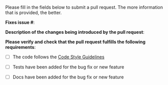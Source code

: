 Please fill in the fields below to submit a pull request.  The more information
that is provided, the better.

**Fixes issue #**:

**Description of the changes being introduced by the pull request**:

**Please verify and check that the pull request fulfills the following
requirements**:

- [ ] The code follows the [Code Style Guidelines](https://github.com/secure-systems-lab/code-style-guidelines#code-style-guidelines)
- [ ] Tests have been added for the bug fix or new feature
- [ ] Docs have been added for the bug fix or new feature



